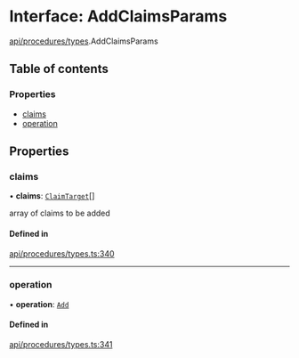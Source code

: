 # Interface: AddClaimsParams

[api/procedures/types](../wiki/api.procedures.types).AddClaimsParams

## Table of contents

### Properties

- [claims](../wiki/api.procedures.types.AddClaimsParams#claims)
- [operation](../wiki/api.procedures.types.AddClaimsParams#operation)

## Properties

### claims

• **claims**: [`ClaimTarget`](../wiki/types.ClaimTarget)[]

array of claims to be added

#### Defined in

[api/procedures/types.ts:340](https://github.com/PolymeshAssociation/polymesh-sdk/blob/2d3ac2ae/src/api/procedures/types.ts#L340)

___

### operation

• **operation**: [`Add`](../wiki/api.procedures.types.ClaimOperation#add)

#### Defined in

[api/procedures/types.ts:341](https://github.com/PolymeshAssociation/polymesh-sdk/blob/2d3ac2ae/src/api/procedures/types.ts#L341)
